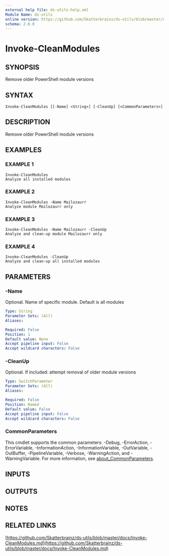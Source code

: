 ```yaml
---
external help file: ds-utils-help.xml
Module Name: ds-utils
online version: https://github.com/Skatterbrainz/ds-utils/blob/master/docs/Invoke-CleanModules.md
schema: 2.0.0
---
```


# Invoke-CleanModules

## SYNOPSIS
Remove older PowerShell module versions

## SYNTAX

```
Invoke-CleanModules [[-Name] <String>] [-CleanUp] [<CommonParameters>]
```

## DESCRIPTION
Remove older PowerShell module versions

## EXAMPLES

### EXAMPLE 1
```
Invoke-CleanModules
Analyze all installed modules
```

### EXAMPLE 2
```
Invoke-CleanModules -Name Mailozaurr
Analyze module Mailozaurr only
```

### EXAMPLE 3
```
Invoke-CleanModules -Name Mailozaurr -CleanUp
Analyze and clean-up module Mailozaurr only
```

### EXAMPLE 4
```
Invoke-CleanModules -CleanUp
Analyze and clean-up all installed modules
```

## PARAMETERS

### -Name
Optional.
Name of specific module.
Default is all modules

```yaml
Type: String
Parameter Sets: (All)
Aliases:

Required: False
Position: 1
Default value: None
Accept pipeline input: False
Accept wildcard characters: False
```

### -CleanUp
Optional.
If included: attempt removal of older module versions

```yaml
Type: SwitchParameter
Parameter Sets: (All)
Aliases:

Required: False
Position: Named
Default value: False
Accept pipeline input: False
Accept wildcard characters: False
```

### CommonParameters
This cmdlet supports the common parameters: -Debug, -ErrorAction, -ErrorVariable, -InformationAction, -InformationVariable, -OutVariable, -OutBuffer, -PipelineVariable, -Verbose, -WarningAction, and -WarningVariable. For more information, see [about_CommonParameters](http://go.microsoft.com/fwlink/?LinkID=113216).

## INPUTS

## OUTPUTS

## NOTES

## RELATED LINKS

[https://github.com/Skatterbrainz/ds-utils/blob/master/docs/Invoke-CleanModules.md](https://github.com/Skatterbrainz/ds-utils/blob/master/docs/Invoke-CleanModules.md)

